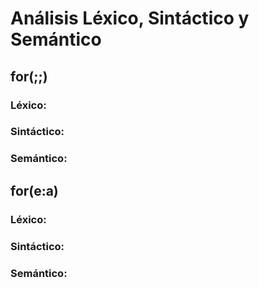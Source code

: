 # Análisis Léxico, Sintáctico y Semántico

## **for(;;)**

### Léxico:



### Sintáctico:



### Semántico:



## **for(e:a)**

### Léxico:



### Sintáctico:



### Semántico:

